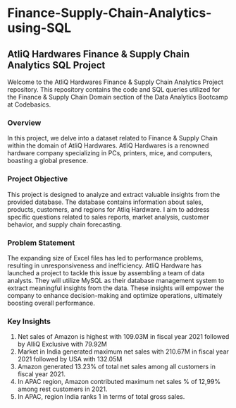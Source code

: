 # Finance-Supply-Chain-Analytics-using-SQL

## AtliQ Hardwares Finance & Supply Chain Analytics SQL Project

Welcome to the AtliQ Hardwares Finance & Supply Chain Analytics Project repository. This repository contains the code and SQL queries utilized for the Finance & Supply Chain Domain section of the Data Analytics Bootcamp at Codebasics.


### Overview

In this project, we delve into a dataset related to Finance & Supply Chain within the domain of AtliQ Hardwares. AtliQ Hardwares is a renowned hardware company specializing in PCs, printers, mice, and computers, boasting a global presence. 

### Project Objective

This project is designed to analyze and extract valuable insights from the provided database. The database contains information about sales, products, customers, and regions for Atliq Hardware. I aim to address specific questions related to sales reports, market analysis, customer behavior, and supply chain forecasting.


### Problem Statement

The expanding size of Excel files has led to performance problems, resulting in unresponsiveness and inefficiency. AtliQ Hardware has launched a project to tackle this issue by assembling a team of data analysts. They will utilize MySQL as their database management system to extract meaningful insights from the data. These insights will empower the company to enhance decision-making and optimize operations, ultimately boosting overall performance.


### Key Insights

1. Net sales of Amazon is highest with 109.03M in fiscal year 2021 followed by AlliQ Exclusive with 79.92M
2. Market in India generated maximum net sales with 210.67M in fiscal year 2021 followed by USA with 132.05M
3. Amazon generated 13.23% of total net sales among all customers in fiscal year 2021.
4. In APAC region, Amazon contributed maximum net sales % of 12,99% among rest customers in 2021.
5. In APAC, region India ranks 1 in terms of total gross sales.

